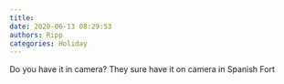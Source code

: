```yaml
---
title: 
date: 2020-06-13 08:29:53
authors: Ripp
categories: Holiday
---
```


 Do you have it in camera?  They sure have it on camera in Spanish Fort